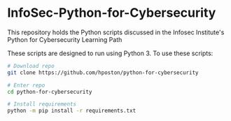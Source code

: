 # InfoSec-Python-for-Cybersecurity
This repository holds the Python scripts discussed in the Infosec Institute's Python for Cybersecurity Learning Path

These scripts are designed to run using Python 3.  To use these scripts:
```bash
# Download repo
git clone https://github.com/hposton/python-for-cybersecurity

# Enter repo
cd python-for-cybersecurity

# Install requirements
python -m pip install -r requirements.txt
```
